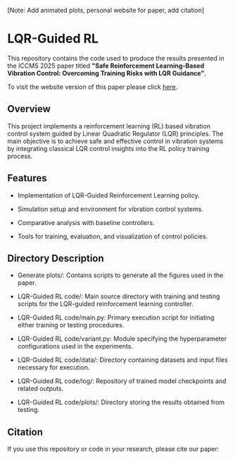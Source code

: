 [Note: Add animated plots, personal website for paper, add citation]

# LQR-Guided RL
This repository contains the code used to produce the results presented in the ICCMS 2025 paper titled **"Safe Reinforcement Learning-Based Vibration Control: Overcoming Training Risks with LQR Guidance"**.

To visit the website version of this paper please click [here](https://rohan-v-thorat.github.io/LQR-Guided-RL/). 

## Overview
This project implements a reinforcement learning (RL) based vibration control system guided by Linear Quadratic Regulator (LQR) principles. The main objective is to achieve safe and effective control in vibration systems by integrating classical LQR control insights into the RL policy training process.

## Features
* Implementation of LQR-Guided Reinforcement Learning policy.

* Simulation setup and environment for vibration control systems.

* Comparative analysis with baseline controllers.

* Tools for training, evaluation, and visualization of control policies.

## Directory Description
* Generate plots/: Contains scripts to generate all the figures used in the paper.

* LQR-Guided RL code/: Main source directory with training and testing scripts for the LQR-guided reinforcement learning controller.

* LQR-Guided RL code/main.py: Primary execution script for initiating either training or testing procedures.

* LQR-Guided RL code/variant.py: Module specifying the hyperparameter configurations used in the experiments.

* LQR-Guided RL code/data/: Directory containing datasets and input files necessary for execution.

* LQR-Guided RL code/log/: Repository of trained model checkpoints and related outputs.
 
* LQR-Guided RL code/plots/: Directory storing the results obtained from testing.

## Citation
If you use this repository or code in your research, please cite our paper:
